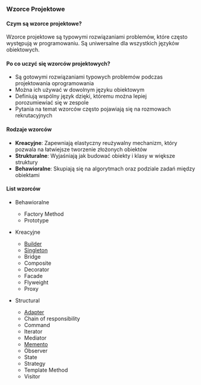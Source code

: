 ### Wzorce Projektowe

#### Czym są wzorce projektowe?
Wzorce projektowe są typowymi rozwiązaniami problemów, które często występują w programowaniu. Są uniwersalne dla wszystkich języków obiektowych.

#### Po co uczyć się wzorców projektowych?
- Są gotowymi rozwiązaniami typowych problemów podczas projektowania oprogramowania
- Można ich używać w dowolnym języku obiektowym
- Definiują wspólny język dzięki, któremu można lepiej porozumiewiać się w zespole
- Pytania na temat wzorców często pojawiają się na rozmowach rekrutacyjnych

#### Rodzaje wzorców
 - **Kreacyjne**: Zapewniają elastyczny reużywalny mechanizm, który pozwala na łatwiejsze tworzenie złożonych obiektów
 - **Strukturalne**: Wyjaśniają jak budować obiekty i klasy w większe struktury
 - **Behawioralne**: Skupiają się na algorytmach oraz podziale zadań między obiektami

#### List wzorców
- Behawioralne
  - Factory Method
  - Prototype

- Kreacyjne
  - [Builder](design-patterns/builder.md)
  - [Singleton](design-patterns/singleton.md)
  - Bridge
  - Composite
  - Decorator
  - Facade
  - Flyweight
  - Proxy

- Structural
  - [Adapter](design-patterns/adapter.md)
  - Chain of responsibility
  - Command
  - Iterator
  - Mediator
  - [Memento](design-patterns/memento.md)
  - Observer
  - State
  - Strategy
  - Template Method
  - Visitor

